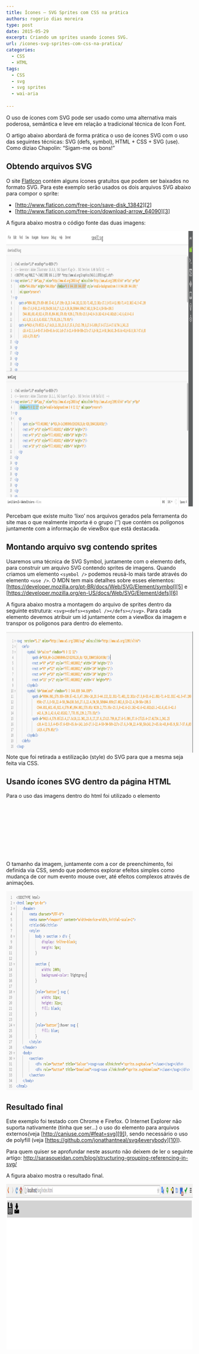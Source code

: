 ```yaml
---
title: Ícones – SVG Sprites com CSS na prática
authors: rogerio dias moreira
type: post
date: 2015-05-29
excerpt: Criando um sprites usando ícones SVG.
url: /icones-svg-sprites-com-css-na-pratica/
categories:
  - CSS
  - HTML
tags:
  - CSS
  - svg
  - svg sprites
  - wai-aria

---
```

O uso de ícones com SVG pode ser usado como uma alternativa mais poderosa, semântica e leve em relação a tradicional técnica de Icon Font.

O artigo abaixo abordará de forma prática o uso de ícones SVG com o uso das seguintes técnicas: SVG (defs, symbol), HTML + CSS + SVG (use). Como diziao Chapolin: &#8220;Sigam-me os bons!&#8221;

## Obtendo arquivos SVG

O site [FlatIcon][1] contém alguns ícones gratuitos que podem ser baixados no formato SVG. Para este exemplo serão usados os dois arquivos SVG abaixo para compor o sprite:

  * [http://www.flaticon.com/free-icon/save-disk_13842][2]
  * [http://www.flaticon.com/free-icon/download-arrow_64090][3]

A figura abaixo mostra o código fonte das duas imagens:

[<img class="alignnone size-full wp-image-49046" src="https://raw.githubusercontent.com/diegoeis/tableless-static-images/master/2015/05/figura_exemplo_svg_fonte1.png" alt="figura_exemplo_svg_fonte1" width="1295" height="744" />][4]

Percebam que existe muito &#8216;lixo&#8217; nos arquivos gerados pela ferramenta do site mas o que realmente importa é o grupo (&#8216;<g>&#8217;) que contém os polígonos juntamente com a informação de viewBox que está destacada.

## Montando arquivo svg contendo sprites

Usaremos uma técnica de SVG Symbol, juntamente com o elemento defs, para construir um arquivo SVG contendo sprites de imagens. Quando criamos um elemento `<symbol />` podemos reusá-lo mais tarde através do elemento `<use />`. O MDN tem mais detalhes sobre esses elementos: [https://developer.mozilla.org/pt-BR/docs/Web/SVG/Element/symbol][5] e [https://developer.mozilla.org/en-US/docs/Web/SVG/Element/defs][6]

A figura abaixo mostra a montagem do arquivo de sprites dentro da seguinte estrutura: `<svg><defs><symbol /></defs></svg>`. Para cada elemento <symbol> devemos atribuir um id juntamente com a viewBox da imagem e transpor os polígonos para dentro do elemento.

[<img class="alignnone size-full wp-image-49051" src="https://raw.githubusercontent.com/diegoeis/tableless-static-images/master/2015/05/figura_svg_exemplo_fonte2.png" alt="figura_svg_exemplo_fonte2" width="1033" height="327" />][7] Note que foi retirada a estilização (style) do SVG para que a mesma seja feita via CSS.

## Usando ícones SVG dentro da página HTML

Para o uso das imagens dentro do html foi utilizado o elemento <svg> juntamente com o elemento <use> para referenciar o sprite (symbol) contido no arquivo. O atributo role=&#8217;button&#8217; foi utilizado obedecendo a especificação WAI-ARIA para acessibilidade, onde foi utilizado o atributo title para uma pequena descrição do que o button irá fazer.

O tamanho da imagem, juntamente com a cor de preenchimento, foi definida via CSS, sendo que podemos explorar efeitos simples como mudança de cor num evento mouse over, até efeitos complexos através de animações.

[<img class="alignnone size-full wp-image-49053" src="https://raw.githubusercontent.com/diegoeis/tableless-static-images/master/2015/05/figura_svg_exemplo_fonte3.png" alt="figura_svg_exemplo_fonte3" width="820" height="538" />][8]

## Resultado final

Este exemplo foi testado com Chrome e Firefox. O Internet Explorer não suporta nativamente (tinha que ser&#8230;) o uso do elemento <use> para arquivos externos(veja [http://caniuse.com/#feat=svg][9]), sendo necessário o uso de polyfill (veja [https://github.com/jonathantneal/svg4everybody][10]).

Para quem quiser se aprofundar neste assunto não deixem de ler o seguinte artigo: <http://sarasoueidan.com/blog/structuring-grouping-referencing-in-svg/>

A figura abaixo mostra o resultado final.

[<img class="alignnone size-full wp-image-49055" src="https://raw.githubusercontent.com/diegoeis/tableless-static-images/master/2015/05/figura_svg_exemplo_fonte4.png" alt="figura_svg_exemplo_fonte4" width="1292" height="447" />][11]

 [1]: http://www.flaticon.com/ "flaticon"
 [2]: http://www.flaticon.com/free-icon/save-disk_13842 "svg"
 [3]: http://www.flaticon.com/free-icon/download-arrow_64090 "svg"
 [4]: https://raw.githubusercontent.com/diegoeis/tableless-static-images/master/2015/05/figura_exemplo_svg_fonte1.png
 [5]: https://developer.mozilla.org/pt-BR/docs/Web/SVG/Element/symbol "svg symbol"
 [6]: https://developer.mozilla.org/en-US/docs/Web/SVG/Element/defs "svg defs"
 [7]: https://raw.githubusercontent.com/diegoeis/tableless-static-images/master/2015/05/figura_svg_exemplo_fonte2.png
 [8]: https://raw.githubusercontent.com/diegoeis/tableless-static-images/master/2015/05/figura_svg_exemplo_fonte3.png
 [9]: http://caniuse.com/#feat=svg "caniuse"
 [10]: https://github.com/jonathantneal/svg4everybody "polyfill ie"
 [11]: https://raw.githubusercontent.com/diegoeis/tableless-static-images/master/2015/05/figura_svg_exemplo_fonte4.png